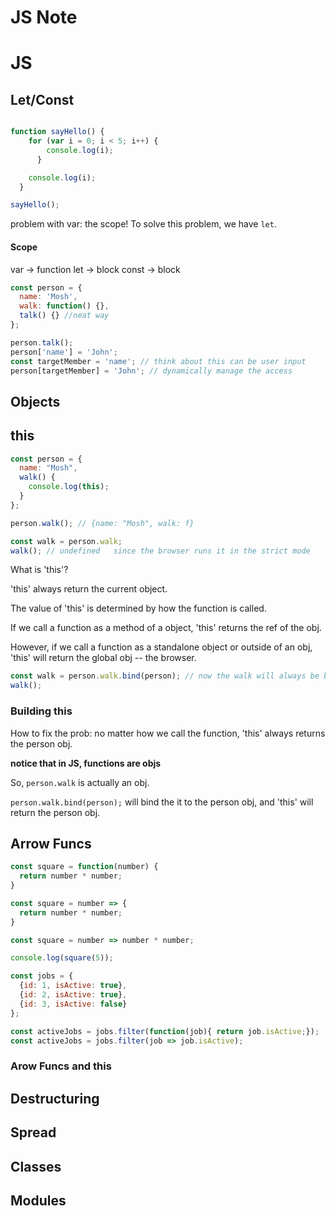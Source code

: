 # JS Note

#  JS

## Let/Const

```javascript

function sayHello() {
    for (var i = 0; i < 5; i++) {
        console.log(i);
      }

    console.log(i);
  }

sayHello();

```
problem with var: the scope!
To solve this problem, we have `let`.


#### Scope 
var -> function
let -> block
const -> block 



```javascript
const person = {
  name: 'Mosh',
  walk: function() {},
  talk() {} //neat way
};

person.talk();
person['name'] = 'John';
const targetMember = 'name'; // think about this can be user input
person[targetMember] = 'John'; // dynamically manage the access

```




## Objects

## this



```javascript
const person = {
  name: "Mosh",
  walk() {
    console.log(this);
  }
};

person.walk(); // {name: "Mosh", walk: f}

const walk = person.walk;
walk(); // undefined   since the browser runs it in the strict mode

```



What is 'this'?

'this' always return the current object.



The value of 'this' is determined by how the function is called.

If we call a function as a method of a object, 'this' returns the ref of the obj.

However, if we call a function as a standalone object or outside of an obj, 'this' will return the global obj -- the browser.



```javascript
const walk = person.walk.bind(person); // now the walk will always be binded to person obj for the new function walk created permanently.
walk(); 
```



### Building this

How to fix the prob: no matter how we call the function, 'this' always returns the person obj.

**notice that in JS, functions are objs**

So, `person.walk` is actually an obj.

`person.walk.bind(person);` will bind the it to the person obj, and 'this' will return the person obj.

## Arrow Funcs



```javascript
const square = function(number) {
  return number * number;
}

const square = number => {
  return number * number;
}

const square = number => number * number;

console.log(square(5));
```



```javascript
const jobs = {
  {id: 1, isActive: true},
  {id: 2, isActive: true},
  {id: 3, isActive: false}
};

const activeJobs = jobs.filter(function(job){ return job.isActive;});
const activeJobs = jobs.filter(job => job.isActive);
```



### Arow Funcs and this



## Destructuring

## Spread

## Classes

## Modules


